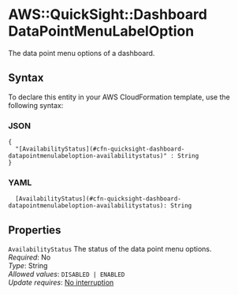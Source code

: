 # AWS::QuickSight::Dashboard DataPointMenuLabelOption<a name="aws-properties-quicksight-dashboard-datapointmenulabeloption"></a>

The data point menu options of a dashboard\.

## Syntax<a name="aws-properties-quicksight-dashboard-datapointmenulabeloption-syntax"></a>

To declare this entity in your AWS CloudFormation template, use the following syntax:

### JSON<a name="aws-properties-quicksight-dashboard-datapointmenulabeloption-syntax.json"></a>

```
{
  "[AvailabilityStatus](#cfn-quicksight-dashboard-datapointmenulabeloption-availabilitystatus)" : String
}
```

### YAML<a name="aws-properties-quicksight-dashboard-datapointmenulabeloption-syntax.yaml"></a>

```
  [AvailabilityStatus](#cfn-quicksight-dashboard-datapointmenulabeloption-availabilitystatus): String
```

## Properties<a name="aws-properties-quicksight-dashboard-datapointmenulabeloption-properties"></a>

`AvailabilityStatus` <a name="cfn-quicksight-dashboard-datapointmenulabeloption-availabilitystatus"></a>
The status of the data point menu options\.  
_Required_: No  
_Type_: String  
_Allowed values_: `DISABLED | ENABLED`  
_Update requires_: [No interruption](https://docs.aws.amazon.com/AWSCloudFormation/latest/UserGuide/using-cfn-updating-stacks-update-behaviors.html#update-no-interrupt)
